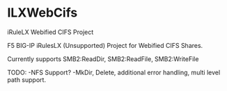 # ILXWebCifs
iRuleLX Webified CIFS Project

F5 BIG-IP iRulesLX (Unsupported) Project for Webified CIFS Shares.

Currently supports SMB2:ReadDir, SMB2:ReadFile, SMB2:WriteFile

TODO:
-NFS Support?
-MkDir, Delete, additional error handling, multi level path support.

